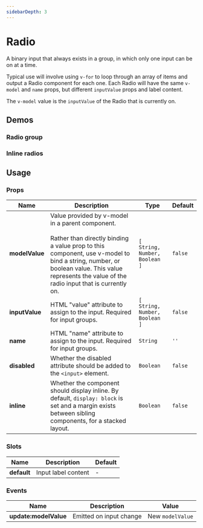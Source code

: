 ```yaml
---
sidebarDepth: 3
---
```


<script setup>
import RadioGroup from './RadioGroup.vue';
import InlineRadios from './InlineRadios.vue';
</script>

# Radio

A binary input that always exists in a group, in which only one input can be
on at a time.

Typical use will involve using `v-for` to loop through an array of items and
output a Radio component for each one. Each Radio will have the same `v-model`
and `name` props, but different `inputValue` props and label content.

The `v-model` value is the `inputValue` of the Radio that is currently on.

## Demos

### Radio group

<Wrapper>
<template v-slot:demo>
<RadioGroup />
</template>

<template v-slot:code>

<<< @/components/radio/RadioGroup.vue

</template>
</Wrapper>

### Inline radios

<Wrapper>
<template v-slot:demo>
<InlineRadios />
</template>

<template v-slot:code>

<<< @/components/radio/InlineRadios.vue

</template>
</Wrapper>

## Usage

### Props

| Name | Description | Type | Default |
| --- | --- | --- | --- |
| **modelValue** | Value provided by v-model in a parent component.<br><br>Rather than directly binding a value prop to this component, use v-model to bind a string, number, or boolean value. This value represents the value of the radio input that is currently on. | `[ String, Number, Boolean ]` | `false` |
| **inputValue** | HTML "value" attribute to assign to the input. Required for input groups. | `[ String, Number, Boolean ]` | `false` |
| **name** | HTML "name" attribute to assign to the input. Required for input groups. | `String` | `''` |
| **disabled** | Whether the disabled attribute should be added to the `<input>` element. | `Boolean` | `false` |
| **inline** | Whether the component should display inline. By default, `display: block` is set and a margin exists between sibling components, for a stacked layout. | `Boolean` | `false` |

### Slots

| Name | Description | Default |
| --- | --- | --- |
| **default** | Input label content | - |

### Events

| Name | Description | Value |
| --- | --- | --- |
| **update:modelValue** | Emitted on input change | New `modelValue` |
